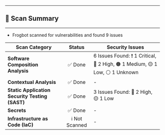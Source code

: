 

---
## 📗 Scan Summary

---
- Frogbot scanned for vulnerabilities and found 9 issues

| Scan Category                | Status                  | Security Issues                  |
| --------------------- | :-----------------------------------: | ----------------------------------- |
| **Software Composition Analysis** | ✅ Done | 6 Issues Found: ❗️ 1 Critical, 🔴 2 High, 🟠 1 Medium, 🟡 1 Low, ⚪️ 1 Unknown |
| **Contextual Analysis** | ✅ Done | - |
| **Static Application Security Testing (SAST)** | ✅ Done | 3 Issues Found: 🔴 2 High, 🟡 1 Low |
| **Secrets** | ✅ Done | - |
| **Infrastructure as Code (IaC)** | ℹ️ Not Scanned | - |